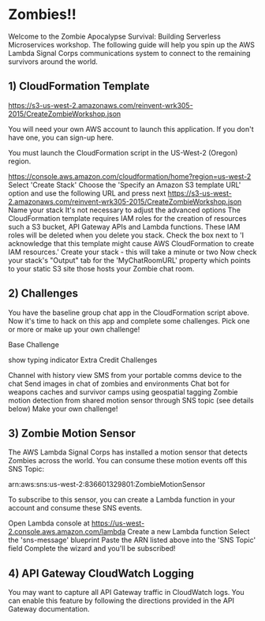 # Zombies!!

Welcome to the Zombie Apocalypse Survival: Building Serverless Microservices workshop. The following guide will help you spin up the AWS Lambda Signal Corps communications system to connect to the remaining survivors around the world.

## 1) CloudFormation Template

https://s3-us-west-2.amazonaws.com/reinvent-wrk305-2015/CreateZombieWorkshop.json

You will need your own AWS account to launch this application. If you don't have one, you can sign-up here.

You must launch the CloudFormation script in the US-West-2 (Oregon) region.

https://console.aws.amazon.com/cloudformation/home?region=us-west-2
Select 'Create Stack'
Choose the 'Specify an Amazon S3 template URL' option and use the following URL and press next
https://s3-us-west-2.amazonaws.com/reinvent-wrk305-2015/CreateZombieWorkshop.json
Name your stack
It's not necessary to adjust the advanced options
The CloudFormation template requires IAM roles for the creation of resources such a S3 bucket, API Gateway APIs and Lambda functions. These IAM roles will be deleted when you delete you stack.
Check the box next to 'I acknowledge that this template might cause AWS CloudFormation to create IAM resources.'
Create your stack - this will take a minute or two
Now check your stack's "Output" tab for the 'MyChatRoomURL' property which points to your static S3 site those hosts your Zombie chat room.

## 2) Challenges

You have the baseline group chat app in the CloudFormation script above. Now it's time to hack on this app and complete some challenges. Pick one or more or make up your own challenge!

Base Challenge

show typing indicator
Extra Credit Challenges

Channel with history view
SMS from your portable comms device to the chat
Send images in chat of zombies and environments
Chat bot for weapons caches and survivor camps using geospatial tagging
Zombie motion detection from shared motion sensor through SNS topic (see details below)
Make your own challenge!

## 3) Zombie Motion Sensor

The AWS Lambda Signal Corps has installed a motion sensor that detects Zombies across the world. You can consume these motion events off this SNS Topic:

arn:aws:sns:us-west-2:836601329801:ZombieMotionSensor

To subscribe to this sensor, you can create a Lambda function in your account and consume these SNS events.

Open Lambda console at https://us-west-2.console.aws.amazon.com/lambda
Create a new Lambda function
Select the 'sns-message' blueprint
Paste the ARN listed above into the 'SNS Topic' field Complete the wizard and you'll be subscribed!

## 4) API Gateway CloudWatch Logging

You may want to capture all API Gateway traffic in CloudWatch logs. You can enable this feature by following the directions provided in the API Gateway documentation.
